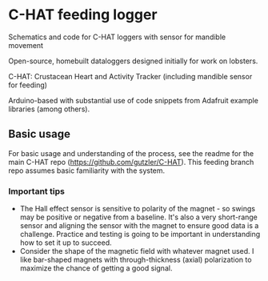 # C-HAT feeding logger
Schematics and code for C-HAT loggers with sensor for mandible movement

Open-source, homebuilt dataloggers designed initially for work on lobsters.

C-HAT: Crustacean Heart and Activity Tracker (including mandible sensor for feeding)

Arduino-based with substantial use of code snippets from Adafruit example libraries (among others).

## Basic usage
For basic usage and understanding of the process, see the readme for the main C-HAT repo (https://github.com/gutzler/C-HAT). This feeding branch repo assumes basic familiarity with the system.

### Important tips
- The Hall effect sensor is sensitive to polarity of the magnet - so swings may be positive or negative from a baseline. It's also a very short-range sensor and aligning the sensor with the magnet to ensure good data is a challenge. Practice and testing is going to be important in understanding how to set it up to succeed.
- Consider the shape of the magnetic field with whatever magnet used. I like bar-shaped magnets with through-thickness (axial) polarization to maximize the chance of getting a good signal.
